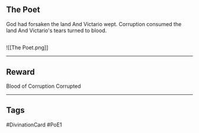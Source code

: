 ## The Poet
God had forsaken the land 
And Victario wept.
Corruption consumed the land 
And Victario's tears turned to blood.
## 
![[The Poet.png]]

---
## Reward
Blood of Corruption
Corrupted

---
## Tags
#DivinationCard
#PoE1